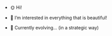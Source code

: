 - 🌞 Hi!

- 🌌 I’m interested in everything that is beautiful!

- 🌱 Currently evolving... (in a strategic way)


<!---
K-NANOG/K-NANOG is a ✨ special ✨ repository because its `README.md` (this file) appears on your GitHub profile.
You can click the Preview link to take a look at your changes.
--->
